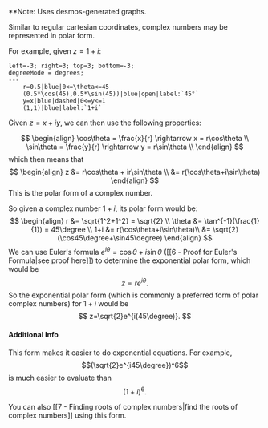 **Note: Uses desmos-generated graphs.

Similar to regular cartesian coordinates, complex numbers may be represented in polar form.

For example, given $z=1+i$:
```desmos-graph
left=-3; right=3; top=3; bottom=-3;
degreeMode = degrees;
---
	r=0.5|blue|0<=\theta<=45
	(0.5*\cos(45),0.5*\sin(45))|blue|open|label:`45°`
	y=x|blue|dashed|0<=y<=1
	(1,1)|blue|label:`1+i`
```

Given $z = x+iy$, we can then use the following properties:

$$
\begin{align}
\cos\theta = \frac{x}{r} \rightarrow x = r\cos\theta \\
\sin\theta = \frac{y}{r} \rightarrow y = r\sin\theta \\
\end{align}
$$
which then means that
$$
\begin{align}
z &= r\cos\theta + ir\sin\theta \\
&= r(\cos\theta+i\sin\theta)
\end{align}
$$
This is the polar form of a complex number.

So given a complex number $1+i$, its polar form would be:
$$
\begin{align}
r &= \sqrt{1^2+1^2} = \sqrt{2} \\
\theta &= \tan^{-1}(\frac{1}{1}) = 45\degree \\
1+i &= r(\cos\theta+i\sin\theta)\\
&= \sqrt{2}(\cos45\degree+\sin45\degree)
\end{align}
$$
We can use Euler's formula $e^{i\theta} = \cos\theta + i\sin\theta$ ([[6 - Proof for Euler's Formula|see proof here]]) to determine the exponential polar form, which would be
$$
z = re^{i\theta}.
$$
So the exponential polar form (which is commonly a preferred form of polar complex numbers) for $1+i$ would be
$$
z=\sqrt{2}e^{i(45\degree)}.
$$
#### Additional Info
This form makes it easier to do exponential equations. For example,
$$(\sqrt{2}e^{i45\degree})^6$$
is much easier to evaluate than
$$(1+i)^6.$$

You can also [[7 - Finding roots of complex numbers|find the roots of complex numbers]] using this form.